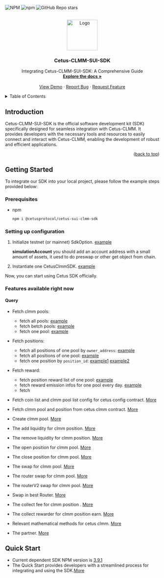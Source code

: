 <a name="readme-top"></a>

![NPM](https://img.shields.io/npm/l/%40cetusprotocol%2Fcetus-sui-clmm-sdk?registry_uri=https%3A%2F%2Fregistry.npmjs.com&style=flat&logo=npm&logoColor=blue&label=%40cetusprotocol&labelColor=rgb&color=fedcba&cacheSeconds=3600&link=https%3A%2F%2Fwww.npmjs.com%2Fpackage%2F%40cetusprotocol%2Fcetus-sui-clmm-sdk)
![npm](https://img.shields.io/npm/v/%40cetusprotocol%2Fcetus-sui-clmm-sdk?logo=npm&logoColor=rgb)
![GitHub Repo stars](https://img.shields.io/github/stars/CetusProtocol/cetus-clmm-sui-sdk?logo=github)

<!-- PROJECT LOGO -->
<br />
<div align="center">
  <a >
    <img src="https://archive.cetus.zone/assets/image/logo.png" alt="Logo" width="100" height="100">
  </a>

  <h3 align="center">Cetus-CLMM-SUI-SDK</h3>

  <p align="center">
    Integrating Cetus-CLMM-SUI-SDK: A Comprehensive Guide
    <br />
    <a href="https://cetus-1.gitbook.io/cetus-docs/"><strong>Explore the docs »</strong></a>
<br />
    <br />
    <a href="https://github.com/CetusProtocol/cetus-clmm-sui-sdk/tree/main/examples">View Demo</a>
    ·
    <a href="https://github.com/CetusProtocol/cetus-clmm-sui-sdk/issues">Report Bug</a>
    ·
    <a href="https://github.com/CetusProtocol/cetus-clmm-sui-sdk/issues">Request Feature</a>
  </p>
</div>

<!-- TABLE OF CONTENTS -->
<details>
  <summary>Table of Contents</summary>
  <ol>
    <li>
      <a href="#introduction">Introduction</a>
      <ul>
        <li><a href="#built-with">Built With</a></li>
      </ul>
    </li>
    <li>
      <a href="#getting-started">Getting Started</a>
      <ul>
        <li><a href="#prerequisites">Prerequisites</a></li>
        <li><a href="#installation">Installation</a></li>
      </ul>
    </li>
    <li><a href="#usage">Usage</a></li>
    <li><a href="#roadmap">Roadmap</a></li>
    <li><a href="#contributing">Contributing</a></li>
    <li><a href="#license">License</a></li>
    <li><a href="#contact">Contact</a></li>
    <li><a href="#acknowledgments">Acknowledgments</a></li>
  </ol>
</details>

<!-- ABOUT THE PROJECT -->
## Introduction

Cetus-CLMM-SUI-SDK is the official software development kit (SDK) specifically designed for seamless integration with Cetus-CLMM. It provides developers with the necessary tools and resources to easily connect and interact with Cetus-CLMM, enabling the development of robust and efficient applications.

<p align="right">(<a href="#readme-top">back to top</a>)</p>

## Getting Started
To integrate our SDK into your local project, please follow the example steps provided below:

### Prerequisites
* npm
    ```sh
    npm i @cetusprotocol/cetus-sui-clmm-sdk
    ```

### Setting up configuration
1. Initialize testnet (or mainnet) SdkOption. [example](/examples/init_testnet_sdk.ts#L23)

    **simulationAccount** you should add an account address with a small amount of assets, it uesd to do preswap or other get object from chain.

2. Instantiate one CetusClmmSDK. [example](/examples/init_testnet_sdk.ts#L52)


Now, you can start using Cetus SDK officially.


### Features available right now
#### Query
  - Fetch clmm pools:
    - fetch all pools: [example](/examples/fetch_clmm_pools.ts#L3)
    - fetch betch pools: [example](/examples/fetch_clmm_pools.ts#L12)
    - fetch one pool: [example](/examples/fetch_clmm_pools.ts#L81)
  - Fetch positions:
    - fetch all positions of one pool by `owner_address`: [example](/examples/fetch_positions.ts#L3)
    - fetch all positions of one pool: [example](/examples/fetch_positions.ts#L73)
    - fetch one position by `position_id`: [example1](/examples/fetch_positions.ts#L81) [example2](/examples/fetch_positions.ts#L118)
  - Fetch reward:
    - fetch position reward list of one pool: [example](/examples/fetch_reward.ts#L3)
    - fetch reward emission infos for one pool every day. [example](/examples/fetch_reward.ts#L52)
    - fetch 

- Fetch coin list and clmm pool list 
config for cetus config contract. [More](https://github.com/CetusProtocol/cetus-clmm-sui-sdk/blob/main/docs/cetus-config.md)
- Fetch clmm pool and position from cetus clmm contract. [More](https://github.com/CetusProtocol/cetus-clmm-sui-sdk/blob/main/docs/pool.md)
- Create clmm pool. [More](https://github.com/CetusProtocol/cetus-clmm-sui-sdk/blob/main/docs/create-pool.md)
- The add liquidity for clmm position. [More](https://github.com/CetusProtocol/cetus-clmm-sui-sdk/blob/main/docs/add-liquidity.md)
- The remove liquidity for clmm position. [More](https://github.com/CetusProtocol/cetus-clmm-sui-sdk/blob/main/docs/remove-liquidity.md)
- The open position for clmm pool. [More](https://github.com/CetusProtocol/cetus-clmm-sui-sdk/blob/main/docs/open-position.md)
- The close position for clmm pool. [More](https://github.com/CetusProtocol/cetus-clmm-sui-sdk/blob/main/docs/close-position.md)
- The swap for clmm pool. [More](https://github.com/CetusProtocol/cetus-clmm-sui-sdk/blob/main/docs/swap.md)
- The router swap for clmm pool. [More]((https://github.com/CetusProtocol/cetus-clmm-sui-sdk/blob/main/docs/router.md))
- The routerV2 swap for clmm pool. [More]((https://github.com/CetusProtocol/cetus-clmm-sui-sdk/blob/main/docs/routerV2.md))
- Swap in best Router. [More](https://github.com/CetusProtocol/cetus-clmm-sui-sdk/blob/main/docs/router.md)
- The collect fee for clmm position . [More](https://github.com/CetusProtocol/cetus-clmm-sui-sdk/blob/main/docs/collect-fee.md)
- The collect rewarder for clmm position earn. [More](https://github.com/CetusProtocol/cetus-clmm-sui-sdk/blob/main/docs/collect-rewarder.md)
- Relevant mathematical methods for cetus clmm. [More](https://github.com/CetusProtocol/cetus-clmm-sui-sdk/blob/main/docs/mathematical.md)
- The partner. [More](./docs/partner.md)


## Quick Start

- Current dependent SDK NPM version is [3.9.1](https://www.npmjs.com/package/@cetusprotocol/cetus-sui-clmm-sdk/v/3.9.1)
- The Quick Start provides developers with a streamlined process for integrating and using the SDK.[More](https://github.com/CetusProtocol/cetus-clmm-sui-sdk/blob/main/docs/quick-start.md)


